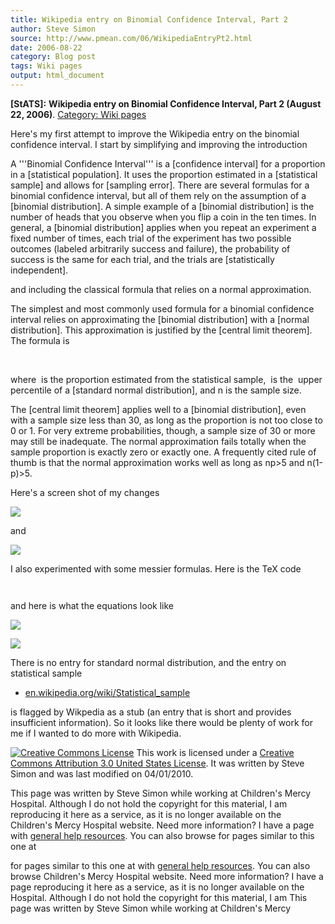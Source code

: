 ```yaml
---
title: Wikipedia entry on Binomial Confidence Interval, Part 2
author: Steve Simon
source: http://www.pmean.com/06/WikipediaEntryPt2.html
date: 2006-08-22
category: Blog post
tags: Wiki pages
output: html_document
---
```

**[StATS]:** **Wikipedia entry on Binomial
Confidence Interval, Part 2 (August 22, 2006)**. [Category: Wiki
pages](../category/WikiPages.html)

Here's my first attempt to improve the Wikipedia entry on the
binomial confidence interval. I start by simplifying and improving the
introduction

A '''Binomial Confidence Interval''' is a [confidence
interval] for a proportion in a [statistical population].
It uses the proportion estimated in a [statistical sample] and
allows for [sampling error]. There are several formulas for a
binomial confidence interval, but all of them rely on the assumption
of a [binomial distribution]. A simple example of a
[binomial distribution] is the number of heads that you
observe when you flip a coin in the ten times. In general, a
[binomial distribution] applies when you repeat an experiment
a fixed number of times, each trial of the experiment has two
possible outcomes (labeled arbitrarily success and failure), the
probability of success is the same for each trial, and the trials
are [statistically independent].

and including the classical formula that relies on a normal
approximation.

The simplest and most commonly used formula for a binomial
confidence interval relies on approximating the [binomial
distribution] with a [normal distribution]. This
approximation is justified by the [central limit theorem]. The
formula is

<math>\\hat p \\pm z_{\\alpha /2}</math>
<math> \\sqrt{ \\frac{\\hat p \\left ( 1- \\hat p \\right
)}{n}}</math>

where <math>\\hat p</math> is the proportion estimated from the
statistical sample, <math>z_{\\alpha /2}</math> is the
<math>\\alpha /2</math> upper percentile of a [standard
normal distribution], and n is the sample size.

The [central limit theorem] applies well to a [binomial
distribution], even with a sample size less than 30, as long as
the proportion is not too close to 0 or 1. For very extreme
probabilities, though, a sample size of 30 or more may still be
inadequate. The normal approximation fails totally when the sample
proportion is exactly zero or exactly one. A frequently cited rule
of thumb is that the normal approximation works well as long as
np>5 and n(1-p)>5.

Here's a screen shot of my changes

![](../../../web/images/06/WikipediaEntryPt201.gif)

and

![](../../../web/images/06/WikipediaEntryPt202.gif)

I also experimented with some messier formulas. Here is the TeX code

<math>\\sum_{k=x}^n {{n \\choose k}p_0^k \\left ( 1-p_0
\\right ) ^ {n-k} }=\\alpha /2</math>
>
<math>\\sum_{k=0}^x {{n \\choose k}p_0^k \\left ( 1-p_0
\\right ) ^ {n-k} }=\\alpha /2</math>

and here is what the equations look like

![](../../../web/images/06/WikipediaEntryPt203.gif)
>
![](../../../web/images/06/WikipediaEntryPt204.gif)

There is no entry for standard normal distribution, and the entry on
statistical sample

-   [en.wikipedia.org/wiki/Statistical_sample](http://en.wikipedia.org/wiki/Statistical_sample)

is flagged by Wikpedia as a stub (an entry that is short and provides
insufficient information). So it looks like there would be plenty of
work for me if I wanted to do more with Wikipedia.

[![Creative Commons
License](http://i.creativecommons.org/l/by/3.0/us/80x15.png)](http://creativecommons.org/licenses/by/3.0/us/)
This work is licensed under a [Creative Commons Attribution 3.0 United
States License](http://creativecommons.org/licenses/by/3.0/us/). It was
written by Steve Simon and was last modified on 04/01/2010.

This page was written by Steve Simon while working at Children's Mercy
Hospital. Although I do not hold the copyright for this material, I am
reproducing it here as a service, as it is no longer available on the
Children's Mercy Hospital website. Need more information? I have a page
with [general help resources](../GeneralHelp.html). You can also browse
for pages similar to this one at
<!---More--->
for pages similar to this one at
with [general help resources](../GeneralHelp.html). You can also browse
Children's Mercy Hospital website. Need more information? I have a page
reproducing it here as a service, as it is no longer available on the
Hospital. Although I do not hold the copyright for this material, I am
This page was written by Steve Simon while working at Children's Mercy

<!---Do not use
**[StATS]:** **Wikipedia entry on Binomial
This page was written by Steve Simon while working at Children's Mercy
Hospital. Although I do not hold the copyright for this material, I am
reproducing it here as a service, as it is no longer available on the
Children's Mercy Hospital website. Need more information? I have a page
with [general help resources](../GeneralHelp.html). You can also browse
for pages similar to this one at
--->


